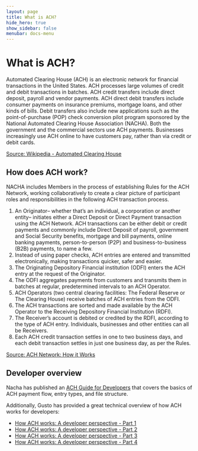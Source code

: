 ```yaml
---
layout: page
title: What is ACH?
hide_hero: true
show_sidebar: false
menubar: docs-menu
---
```


# What is ACH?
Automated Clearing House (ACH) is an electronic network for financial transactions in the United States. ACH processes large volumes of credit and debit transactions in batches. ACH credit transfers include direct deposit, payroll and vendor payments. ACH direct debit transfers include consumer payments on insurance premiums, mortgage loans, and other kinds of bills. Debit transfers also include new applications such as the point-of-purchase (POP) check conversion pilot program sponsored by the National Automated Clearing House Association (NACHA). Both the government and the commercial sectors use ACH payments. Businesses increasingly use ACH online to have customers pay, rather than via credit or debit cards.

[Source: Wikipedia - Automated Clearing House](https://en.wikipedia.org/wiki/Automated_Clearing_House)

## How does ACH work?
NACHA includes Members in the process of establishing Rules for the ACH Network, working collaboratively to create a clear picture of participant roles and responsibilities in the following ACH transaction process.


1. An Originator– whether that’s an individual, a corporation or another entity– initiates either a Direct Deposit or Direct Payment transaction using the ACH Network. ACH transactions can be either debit or credit payments and commonly include Direct Deposit of payroll, government and Social Security benefits, mortgage and bill payments, online banking payments, person-to-person (P2P) and business-to-business (B2B) payments, to name a few.
2. Instead of using paper checks, ACH entries are entered and transmitted electronically, making transactions quicker, safer and easier.
3. The Originating Depository Financial institution (ODFI) enters the ACH entry at the request of the Originator.
4. The ODFI aggregates payments from customers and transmits them in batches at regular, predetermined intervals to an ACH Operator.
5. ACH Operators (two central clearing facilities: The Federal Reserve or The Clearing House) receive batches of ACH entries from the ODFI.
6. The ACH transactions are sorted and made available by the ACH Operator to the Receiving Depository Financial Institution (RDFI).
7. The Receiver’s account is debited or credited by the RDFI, according to the type of ACH entry. Individuals, businesses and other entities can all be Receivers.
8. Each ACH credit transaction settles in one to two business days, and each debit transaction settles in just one business day, as per the Rules.

[Source: ACH Network: How it Works](https://www.nacha.org/ach-network)

## Developer overview

Nacha has published an [ACH Guide for Developers](https://dev-ach-guide.pantheonsite.io/) that covers the basics of ACH payment flow, entry types, and file structure.

Additionally, Gusto has provided a great technical overview of how ACH works for developers:

- [How ACH works: A developer perspective - Part 1](http://engineering.gusto.com/how-ach-works-a-developer-perspective-part-1/)
- [How ACH works: A developer perspective - Part 2](http://engineering.gusto.com/how-ach-works-a-developer-perspective-part-2/)
- [How ACH works: A developer perspective - Part 3](http://engineering.gusto.com/how-ach-works-a-developer-perspective-part-3/)
- [How ACH works: A developer perspective - Part 4](http://engineering.gusto.com/how-ach-works-a-developer-perspective-part-4/)
